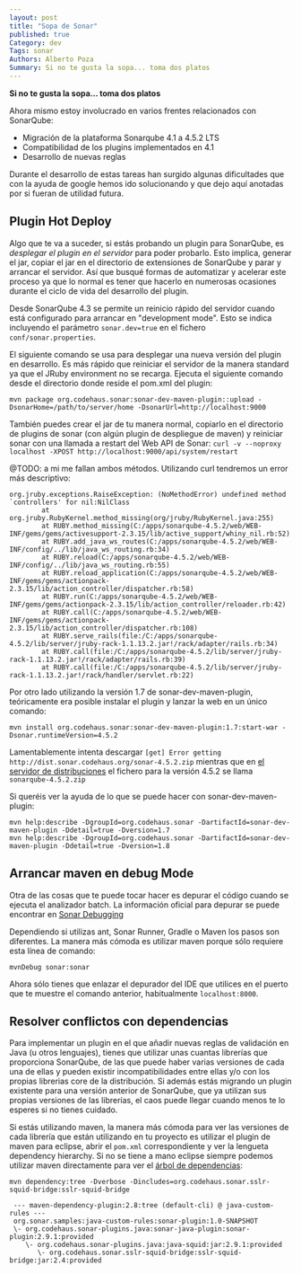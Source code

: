 ```yaml
---
layout: post
title: "Sopa de Sonar"
published: true
Category: dev
Tags: sonar
Authors: Alberto Poza
Summary: Si no te gusta la sopa... toma dos platos
---
```

**Si no te gusta la sopa... toma dos platos**

Ahora mismo estoy involucrado en varios frentes relacionados con SonarQube:
- Migración de la plataforma Sonarqube 4.1 a 4.5.2 LTS
- Compatibilidad de los plugins implementados en 4.1
- Desarrollo de nuevas reglas

Durante el desarrollo de estas tareas han surgido algunas dificultades que con la ayuda de google hemos ido solucionando y que dejo aquí anotadas por si fueran de utilidad futura.

## Plugin Hot Deploy

Algo que te va a suceder, si estás probando un plugin para SonarQube, es *desplegar el plugin en el servidor* para poder probarlo. Esto implica, generar el jar, copiar el jar en el directorio de extensiones de SonarQube y parar y arrancar el servidor. Así que busqué formas de automatizar y acelerar este proceso ya que lo normal es tener que hacerlo en numerosas ocasiones durante el ciclo de vida del desarrollo del plugin.

Desde SonarQube 4.3 se permite un reinicio rápido del servidor cuando está configurado para arrancar en "development mode". Esto se indica incluyendo el parámetro `sonar.dev=true` en el fichero `conf/sonar.properties`. 

El siguiente comando se usa para desplegar una nueva versión del plugin en desarrollo. Es más rápido que reiniciar el servidor de la manera standard ya que el JRuby environment no se recarga. Ejecuta el siguiente comando desde el directorio donde reside el pom.xml del plugin:

    mvn package org.codehaus.sonar:sonar-dev-maven-plugin::upload -DsonarHome=/path/to/server/home -DsonarUrl=http://localhost:9000

También puedes crear el jar de tu manera normal, copiarlo en el directorio de plugins de sonar (con algún plugin de despliegue de maven) y reiniciar sonar con una llamada a restart del Web API de Sonar:
`curl -v --noproxy localhost -XPOST http://localhost:9000/api/system/restart`

@TODO: a mi me fallan ambos métodos. Utilizando curl tendremos un error más descriptivo:

    org.jruby.exceptions.RaiseException: (NoMethodError) undefined method `controllers' for nil:NilClass
            at org.jruby.RubyKernel.method_missing(org/jruby/RubyKernel.java:255)
            at RUBY.method_missing(C:/apps/sonarqube-4.5.2/web/WEB-INF/gems/gems/activesupport-2.3.15/lib/active_support/whiny_nil.rb:52)
            at RUBY.add_java_ws_routes(C:/apps/sonarqube-4.5.2/web/WEB-INF/config/../lib/java_ws_routing.rb:34)
            at RUBY.reload(C:/apps/sonarqube-4.5.2/web/WEB-INF/config/../lib/java_ws_routing.rb:55)
            at RUBY.reload_application(C:/apps/sonarqube-4.5.2/web/WEB-INF/gems/gems/actionpack-2.3.15/lib/action_controller/dispatcher.rb:58)
            at RUBY.run(C:/apps/sonarqube-4.5.2/web/WEB-INF/gems/gems/actionpack-2.3.15/lib/action_controller/reloader.rb:42)
            at RUBY.call(C:/apps/sonarqube-4.5.2/web/WEB-INF/gems/gems/actionpack-2.3.15/lib/action_controller/dispatcher.rb:108)
            at RUBY.serve_rails(file:/C:/apps/sonarqube-4.5.2/lib/server/jruby-rack-1.1.13.2.jar!/rack/adapter/rails.rb:34)
            at RUBY.call(file:/C:/apps/sonarqube-4.5.2/lib/server/jruby-rack-1.1.13.2.jar!/rack/adapter/rails.rb:39)
            at RUBY.call(file:/C:/apps/sonarqube-4.5.2/lib/server/jruby-rack-1.1.13.2.jar!/rack/handler/servlet.rb:22)

Por otro lado utilizando la versión 1.7 de sonar-dev-maven-plugin, teóricamente era posible instalar el plugin y lanzar la web en un único comando:

    mvn install org.codehaus.sonar:sonar-dev-maven-plugin:1.7:start-war -Dsonar.runtimeVersion=4.5.2
    
Lamentablemente intenta descargar `[get] Error getting http://dist.sonar.codehaus.org/sonar-4.5.2.zip` mientras que en [el servidor de distribuciones](http://dist.sonar.codehaus.org/) el fichero para la versión 4.5.2 se llama `sonarqube-4.5.2.zip` 

Si queréis ver la ayuda de lo que se puede hacer con sonar-dev-maven-plugin:

    mvn help:describe -DgroupId=org.codehaus.sonar -DartifactId=sonar-dev-maven-plugin -Ddetail=true -Dversion=1.7
    mvn help:describe -DgroupId=org.codehaus.sonar -DartifactId=sonar-dev-maven-plugin -Ddetail=true -Dversion=1.8

## Arrancar maven en debug Mode

Otra de las cosas que te puede tocar hacer es depurar el código cuando se ejecuta el analizador batch. La información oficial para depurar se puede encontrar en [Sonar Debugging](http://docs.sonarqube.org/display/SONAR/Debugging)

Dependiendo si utilizas ant, Sonar Runner, Gradle o Maven los pasos son diferentes. La manera más cómoda es utilizar maven porque sólo requiere esta línea de comando:

    mvnDebug sonar:sonar 
    
Ahora sólo tienes que enlazar el depurador del IDE que utilices en el puerto que te muestre el comando anterior, habitualmente `localhost:8000`.

## Resolver conflictos con dependencias
Para implementar un plugin en el que añadir nuevas reglas de validación en Java (u otros lenguajes), tienes que utilizar unas cuantas librerías que proporciona SonarQube, de las que puede haber varias versiones de cada una de ellas y pueden existir incompatibilidades entre ellas y/o con los propias librerias core de la distribución. Si además estás migrando un plugin existente para una versión anterior de SonarQube, que ya utilizan sus propias versiones de las librerías, el caos puede llegar cuando menos te lo esperes si no tienes cuidado.

Si estás utilizando maven, la manera más cómoda para ver las versiones de cada librería que están utilizando en tu proyecto es utilizar el plugin de maven para eclipse, abrir el `pom.xml` correspondiente y ver la lengueta dependency hierarchy. Si no se tiene a mano eclipse siempre podemos utilizar maven directamente para ver el [árbol de dependencias](http://maven.apache.org/plugins/maven-dependency-plugin/examples/resolving-conflicts-using-the-dependency-tree.html):

    mvn dependency:tree -Dverbose -Dincludes=org.codehaus.sonar.sslr-squid-bridge:sslr-squid-bridge

     --- maven-dependency-plugin:2.8:tree (default-cli) @ java-custom-rules ---
     org.sonar.samples:java-custom-rules:sonar-plugin:1.0-SNAPSHOT
     \- org.codehaus.sonar-plugins.java:sonar-java-plugin:sonar-plugin:2.9.1:provided
        \- org.codehaus.sonar-plugins.java:java-squid:jar:2.9.1:provided
           \- org.codehaus.sonar.sslr-squid-bridge:sslr-squid-bridge:jar:2.4:provided
